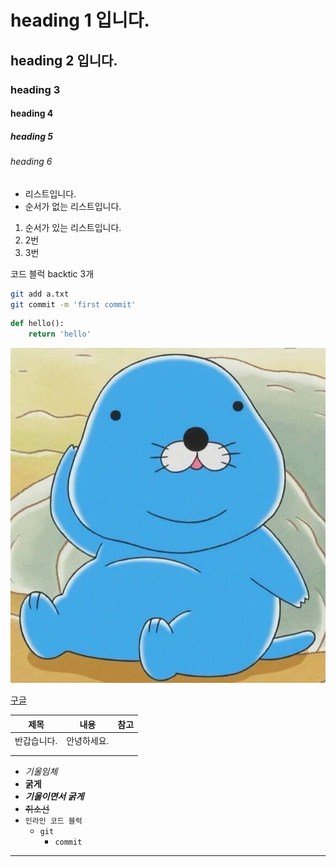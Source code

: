 # heading 1 입니다.

## heading 2 입니다.

### heading 3

#### heading 4

##### heading 5

###### heading 6

- 리스트입니다.
- 순서가 없는 리스트입니다.

1. 순서가 있는 리스트입니다.
2. 2번
3. 3번

코드 블럭 backtic 3개

```bash
git add a.txt
git commit -m 'first commit'
```

```python
def hello():
    return 'hello'
```



![bono](images/bono.jpg)



[구글](https://google.com)



| 제목        | 내용        | 참고 |
| ----------- | ----------- | ---- |
| 반갑습니다. | 안녕하세요. |      |
|             |             |      |
|             |             |      |

- *기울임체*
- **굵게**
- ***기울이면서 굵게***
- ~~취소선~~
- `인라인 코드 블럭`
  - `git`
    - `commit`

---

















